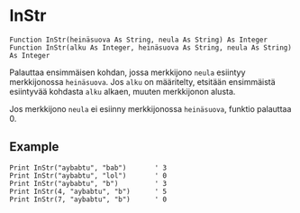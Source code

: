 <!--text-->
InStr
===

```eppabasic
Function InStr(heinäsuova As String, neula As String) As Integer
Function InStr(alku As Integer, heinäsuova As String, neula As String) As Integer
```

Palauttaa ensimmäisen kohdan, jossa merkkijono `neula` esiintyy merkkijonossa `heinäsuova`.
Jos `alku` on määritelty, etsitään ensimmäistä esiintyvää kohdasta `alku` alkaen, muuten merkkijonon alusta.

Jos merkkijono `neula` ei esiinny merkkijonossa `heinäsuova`, funktio palauttaa 0.

Example
---------
```eppabasic
Print InStr("aybabtu", "bab")       ' 3
Print InStr("aybabtu", "lol")       ' 0
Print InStr("aybabtu", "b")         ' 3
Print InStr(4, "aybabtu", "b")      ' 5
Print InStr(7, "aybabtu", "b")      ' 0
```
